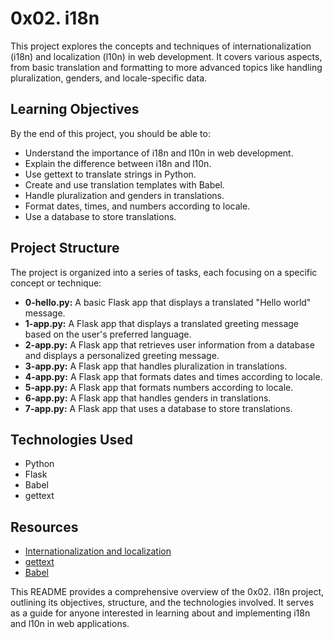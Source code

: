 # 0x02. i18n

This project explores the concepts and techniques of internationalization (i18n) and localization (l10n) in web development. It covers various aspects, from basic translation and formatting to more advanced topics like handling pluralization, genders, and locale-specific data.

## Learning Objectives

By the end of this project, you should be able to:

* Understand the importance of i18n and l10n in web development.
* Explain the difference between i18n and l10n.
* Use gettext to translate strings in Python.
* Create and use translation templates with Babel.
* Handle pluralization and genders in translations.
* Format dates, times, and numbers according to locale.
* Use a database to store translations.

## Project Structure

The project is organized into a series of tasks, each focusing on a specific concept or technique:

* **0-hello.py:** A basic Flask app that displays a translated "Hello world" message.
* **1-app.py:** A Flask app that displays a translated greeting message based on the user's preferred language.
* **2-app.py:** A Flask app that retrieves user information from a database and displays a personalized greeting message.
* **3-app.py:** A Flask app that handles pluralization in translations.
* **4-app.py:** A Flask app that formats dates and times according to locale.
* **5-app.py:** A Flask app that formats numbers according to locale.
* **6-app.py:** A Flask app that handles genders in translations.
* **7-app.py:** A Flask app that uses a database to store translations.

## Technologies Used

* Python
* Flask
* Babel
* gettext

## Resources

* [Internationalization and localization](https://en.wikipedia.org/wiki/Internationalization_and_localization)
* [gettext](https://docs.python.org/3/library/gettext.html)
* [Babel](http://babel.pocoo.org/en/latest/)

This README provides a comprehensive overview of the 0x02. i18n project, outlining its objectives, structure, and the technologies involved. It serves as a guide for anyone interested in learning about and implementing i18n and l10n in web applications.